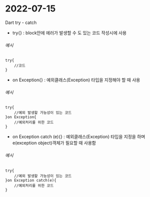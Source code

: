 2022-07-15
==========
Dart try - catch
- try{} : block안에 에러가 발생할 수 도 있는 코드 작성시에 사용
###### 예시
```
try{
    //코드
}
```
- on Exception{} : 예외클래스(Exception) 타입을 지정해야 할 때 사용
###### 예시
```
try{
    //예외 발생할 가능성이 있는 코드
}on Exception{
    //예외처리를 위한 코드
}
```
- on Exception catch (e){} : 예외클래스(Exception) 타입을 지정을 하며 e(exception object)객체가 필요할 때 사용함
###### 예시
```
try{
    //예외 발생할 가능성이 있는 코드
}on Exception catch(e){
    //예외처리를 위한 코드
}
```